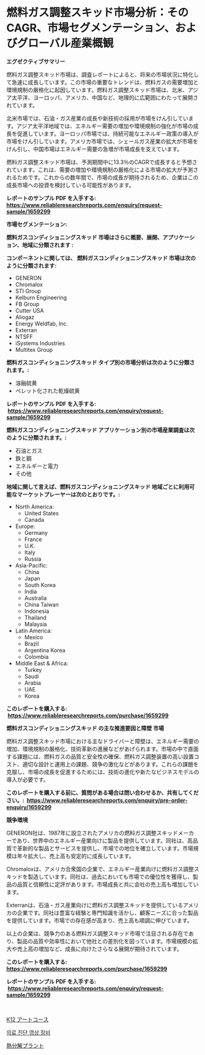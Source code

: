 <p><h1>燃料ガス調整スキッド市場分析：そのCAGR、市場セグメンテーション、およびグローバル産業概観</h1></p><p><strong>エグゼクティブサマリー</strong></p>
<p><p>燃料ガス調整スキッド市場は、調査レポートによると、将来の市場状況に特化して急速に成長しています。この市場の重要なトレンドは、燃料ガスの需要増加と環境規制の厳格化に起因しています。燃料ガス調整スキッド市場は、北米、アジア太平洋、ヨーロッパ、アメリカ、中国など、地理的に広範囲にわたって展開されています。</p><p>北米市場では、石油・ガス産業の成長や新技術の採用が市場をけん引しています。アジア太平洋地域では、エネルギー需要の増加や環境規制の強化が市場の成長を促進しています。ヨーロッパ市場では、持続可能なエネルギー政策の導入が市場をけん引しています。アメリカ市場では、シェールガス産業の拡大が市場をけん引し、中国市場はエネルギー需要の急増が市場成長を支えています。</p><p>燃料ガス調整スキッド市場は、予測期間中に13.3％のCAGRで成長すると予想されています。これは、需要の増加や環境規制の厳格化による市場の拡大が予測されるためです。これからの数年間で、市場の成長が期待されるため、企業はこの成長市場への投資を検討している可能性があります。</p></p>
<p><strong>レポートのサンプル PDF を入手する: <a href="https://www.reliableresearchreports.com/enquiry/request-sample/1659299">https://www.reliableresearchreports.com/enquiry/request-sample/1659299</a></strong></p>
<p><strong>市場セグメンテーション:</strong></p>
<p><strong> 燃料ガスコンディショニングスキッド 市場はさらに概要、展開、アプリケーション、地域に分類されます :</strong></p>
<p><strong>コンポーネントに関しては、 燃料ガスコンディショニングスキッド 市場は次のように分類されます: &nbsp;</strong></p>
<p><ul><li>GENERON</li><li>Chromalox</li><li>STI Group</li><li>Kelburn Engineering</li><li>FB Group</li><li>Cutter USA</li><li>Aliogaz</li><li>Energy Weldfab, Inc.</li><li>Exterran</li><li>NTSFF</li><li>iSystems Industries</li><li>Multitex Group</li></ul></p>
<p><strong> 燃料ガスコンディショニングスキッド タイプ別の市場分析は次のように分類されます。:</strong></p>
<p><ul><li>溶融硫黄</li><li>ペレット化された乾燥硫黄</li></ul></p>
<p><strong>レポートのサンプル PDF を入手する: &nbsp;<a href="https://www.reliableresearchreports.com/enquiry/request-sample/1659299">https://www.reliableresearchreports.com/enquiry/request-sample/1659299</a></strong></p>
<p><strong> 燃料ガスコンディショニングスキッド アプリケーション別の市場産業調査は次のように分類されます。:</strong></p>
<p><ul><li>石油とガス</li><li>鉄と鋼</li><li>エネルギーと電力</li><li>その他</li></ul></p>
<p><strong>地域に関して言えば、燃料ガスコンディショニングスキッド 地域ごとに利用可能なマーケットプレーヤーは次のとおりです。:</strong></p>
<p><ul>
    <li>
        North America:
        <ul>
            <li>United States</li>
            <li>Canada</li>
        </ul>
    </li>
    <li>
        Europe:
        <ul>
            <li>Germany</li>
            <li>France</li>
            <li>U.K.</li>
            <li>Italy</li>
            <li>Russia</li>
        </ul>
    </li>
    <li>
        Asia-Pacific:
        <ul>
            <li>China</li>
            <li>Japan</li>
            <li>South Korea</li>
            <li>India</li>
            <li>Australia</li>
            <li>China Taiwan</li>
            <li>Indonesia</li>
            <li>Thailand</li>
            <li>Malaysia</li>
        </ul>
    </li>
    <li>
        Latin America:
        <ul>
            <li>Mexico</li>
            <li>Brazil</li>
            <li>Argentina Korea</li>
            <li>Colombia</li>
        </ul>
    </li>
    <li>
        Middle East & Africa:
        <ul>
            <li>Turkey</li>
            <li>Saudi</li>
            <li>Arabia</li>
            <li>UAE</li>
            <li>Korea</li>
        </ul>
    </li>
    </ul></p>
<p><strong>このレポートを購入する: &nbsp;<a href="https://www.reliableresearchreports.com/purchase/1659299">https://www.reliableresearchreports.com/purchase/1659299</a></strong></p>
<p><strong>燃料ガスコンディショニングスキッド の主な推進要因と障壁 市場</strong></p>
<p><p>燃料ガス調整スキッド市場における主なドライバーと障壁は、エネルギー需要の増加、環境規制の厳格化、技術革新の進展などがあげられます。市場の中で直面する課題には、燃料ガスの品質と安全性の確保、燃料ガス調整装置の高い設置コスト、適切な設計と運用上の課題、競争の激化などがあります。これらの課題を克服し、市場の成長を促進するためには、技術の進化や新たなビジネスモデルの導入が必要です。</p></p>
<p><strong>このレポートを購入する前に、質問がある場合は問い合わせるか、共有してください。:&nbsp; <a href="https://www.reliableresearchreports.com/enquiry/pre-order-enquiry/1659299">https://www.reliableresearchreports.com/enquiry/pre-order-enquiry/1659299</a></strong></p>
<p><strong>競争環境</strong></p>
<p><p>GENERON社は、1987年に設立されたアメリカの燃料ガス調整スキッドメーカーであり、世界中のエネルギー産業向けに製品を提供しています。同社は、高品質で革新的な製品とサービスを提供し、市場での地位を確立しています。市場規模は年々拡大し、売上高も安定的に成長しています。</p><p>Chromaloxは、アメリカ合衆国の企業で、エネルギー産業向けに燃料ガス調整スキッドを製造しています。同社は、過去においても市場での優位性を獲得し、製品の品質と信頼性に定評があります。市場成長と共に会社の売上高も増加しています。</p><p>Exterranは、石油・ガス産業向けに燃料ガス調整スキッドを提供しているアメリカの企業です。同社は豊富な経験と専門知識を活かし、顧客ニーズに合った製品を提供しています。市場での存在感が高まり、売上高も順調に伸びています。</p><p>以上の企業は、競争力のある燃料ガス調整スキッド市場で注目される存在であり、製品の品質や効率性において他社との差別化を図っています。市場規模の拡大や売上高の増加など、成長に向けたさらなる展開が期待されています。</p></p>
<p><strong>このレポートを購入する: &nbsp; <a href="https://www.reliableresearchreports.com/purchase/1659299">https://www.reliableresearchreports.com/purchase/1659299</a></strong></p>
<p><strong>レポートのサンプル PDF を入手する: &nbsp;<a href="https://www.reliableresearchreports.com/enquiry/request-sample/1659299">https://www.reliableresearchreports.com/enquiry/request-sample/1659299</a></strong><strong></strong></p>
<p>&nbsp;</p>
<p><p><a href="https://github.com/marbadji/Market-Research-Report-List-1/blob/main/286824312596.md">K12 アートコース</a></p><p><a href="https://medium.com/@giovanileannon/%EC%9D%98%EB%A3%8C-%EC%A7%84%EB%8B%A8-%EC%9D%B4%EB%AF%B8%EC%A7%95-%EC%9E%A5%EB%B9%84-%EC%8B%9C%EC%9E%A5%EC%9D%80-%EC%8B%9C%EC%9E%A5-%EC%A0%90%EC%9C%A0%EC%9C%A8-%EC%8B%9C%EC%9E%A5-%EB%8F%99%ED%96%A5-%EB%B0%8F-%EC%8B%9C%EC%9E%A5-%EC%84%B1%EC%9E%A5%EC%97%90-%EB%8C%80%ED%95%9C-%EC%A0%95%EB%B3%B4%EB%A5%BC-%EC%A0%9C%EA%B3%B5%ED%95%A9%EB%8B%88%EB%8B%A4-81036882ce51">의료 진단 영상 장비</a></p><p><a href="https://github.com/KaydenJohns1964/Market-Research-Report-List-1/blob/main/930586812597.md">熱分解プラント</a></p></p>